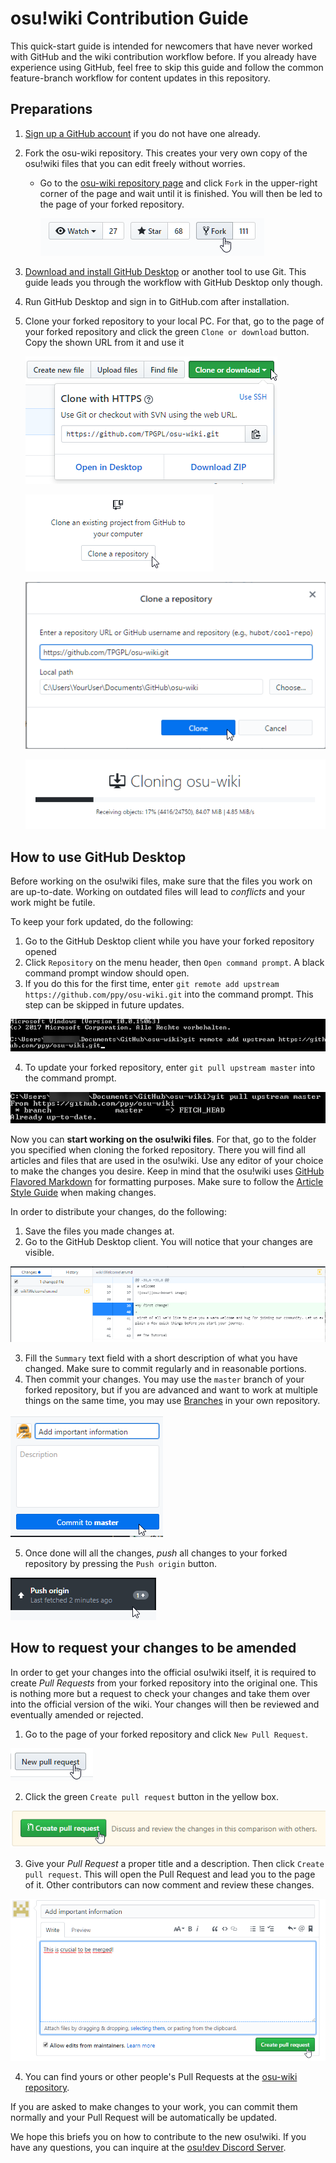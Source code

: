 osu!wiki Contribution Guide
========================

This quick-start guide is intended for newcomers that have never worked with GitHub and the wiki contribution workflow before. If you already have experience using GitHub, feel free to skip this guide and follow the common feature-branch workflow for content updates in this repository.

## Preparations

1. [Sign up a GitHub account](https://github.com/join?source=header-home) if you do not have one already.
2. Fork the osu-wiki repository. This creates your very own copy of the osu!wiki files that you can edit freely without worries.
    - Go to the [osu-wiki repository page](https://github.com/ppy/osu-wiki) and click `Fork` in the upper-right corner of the page and wait until it is finished. You will then be led to the page of your forked repository.

      ![](img/fork-repository.png "Click the Fork button to make your own copy")

3. [Download and install GitHub Desktop](https://desktop.github.com) or another tool to use Git. This guide leads you through the workflow with GitHub Desktop only though.
4. Run GitHub Desktop and sign in to GitHub.com after installation.
5. Clone your forked repository to your local PC. For that, go to the page of your forked repository and click the green `Clone or download` button. Copy the shown URL from it and use it

    ![](img/clone-repository-1.png "Get the URL from your forked repository page")

    ![](img/clone-repository-2.png "Click the 'Clone a repository' button")

    ![](img/clone-repository-3.png "Enter the URL to the repository")

    ![](img/clone-repository-4.png "Cloning the repository might take a while")

## How to use GitHub Desktop

Before working on the osu!wiki files, make sure that the files you work on are up-to-date. Working on outdated files will lead to *conflicts* and your work might be futile.

To keep your fork updated, do the following:

1. Go to the GitHub Desktop client while you have your forked repository opened
2. Click `Repository` on the menu header, then `Open command prompt`. A black command prompt window should open.
3. If you do this for the first time, enter `git remote add upstream https://github.com/ppy/osu-wiki.git` into the command prompt. This step can be skipped in future updates.

  ![](img/command-prompt-1.png "Enter the mentioned commands into the command prompt and press ENTER")

4. To update your forked repository, enter `git pull upstream master` into the command prompt.

  ![](img/command-prompt-2.png "Enter the command and your fork will be updated")

Now you can **start working on the osu!wiki files**. For that, go to the folder you specified when cloning the forked repository. There you will find all articles and files that are used in the osu!wiki. Use any editor of your choice to make the changes you desire. Keep in mind that the osu!wiki uses [GitHub Flavored Markdown](https://guides.github.com/features/mastering-markdown/) for formatting purposes. Make sure to follow the [Article Style Guide](/wiki/Article_Style_Guide) when making changes.

In order to distribute your changes, do the following:

1. Save the files you made changes at.
2. Go to the GitHub Desktop client. You will notice that your changes are visible.

  ![](img/commit-changes-1.png "The left side shows the files affected, the right side the change to the file selected")

3. Fill the `Summary` text field with a short description of what you have changed. Make sure to commit regularly and in reasonable portions.
4. Then commit your changes. You may use the `master` branch of your forked repository, but if you are advanced and want to work at multiple things on the same time, you may use [Branches](https://guides.github.com/introduction/flow/) in your own repository.

  ![](img/commit-changes-2.png "Committing the changes saves them to the repository.")

5. Once done will all the changes, *push* all changes to your forked repository by pressing the `Push origin` button.

  ![](img/push-commits.png "Pressing this button will upload all changes to GitHub")

## How to request your changes to be amended

In order to get your changes into the official osu!wiki itself, it is required to create *Pull Requests* from your forked repository into the original one. This is nothing more but a request to check your changes and take them over into the official version of the wiki. Your changes will then be reviewed and eventually amended or rejected.

1. Go to the page of your forked repository and click `New Pull Request`.

  ![](img/pr-1.png)

2. Click the green `Create pull request` button in the yellow box.

  ![](img/pr-2.png)

3. Give your *Pull Request* a proper title and a description. Then click `Create pull request`. This will open the Pull Request and lead you to the page of it. Other contributors can now comment and review these changes.

  ![](img/pr-3.png)

4. You can find yours or other people's Pull Requests at the [osu-wiki repository](https://github.com/ppy/osu-wiki/pulls).

If you are asked to make changes to your work, you can commit them normally and your Pull Request will be automatically be updated.

We hope this briefs you on how to contribute to the new osu!wiki. If you have any questions, you can inquire at the [osu!dev Discord Server](https://discord.gg/ppy).
